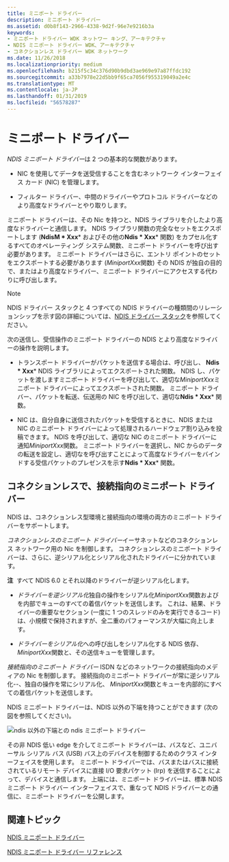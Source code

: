 ```yaml
---
title: ミニポート ドライバー
description: ミニポート ドライバー
ms.assetid: d0b8f143-2966-4338-9d2f-96e7e9216b3a
keywords:
- ミニポート ドライバー WDK ネットワー キング、アーキテクチャ
- NDIS ミニポート ドライバー WDK、アーキテクチャ
- コネクションレス ドライバー WDK ネットワーク
ms.date: 11/26/2018
ms.localizationpriority: medium
ms.openlocfilehash: b215f5c34c376d90b9dbd3ae969e97a87ffdc192
ms.sourcegitcommit: a33b7978e22d5bb9f65ca7056f955319049a2e4c
ms.translationtype: MT
ms.contentlocale: ja-JP
ms.lasthandoff: 01/31/2019
ms.locfileid: "56578287"
---
```

# <a name="miniport-drivers"></a>ミニポート ドライバー

*NDIS ミニポート ドライバー*は 2 つの基本的な関数があります。

-   NIC を使用してデータを送受信することを含むネットワーク インターフェイス カード (NIC) を管理します。

-   フィルター ドライバー、中間のドライバーやプロトコル ドライバーなどのより高度なドライバーとやり取りします。

ミニポート ドライバーは、その Nic を持つと、NDIS ライブラリを介したより高度なドライバーと通信します。 NDIS ライブラリ関数の完全なセットをエクスポートします (**NdisM * Xxx*** およびその他の**Ndis * Xxx*** 関数) をカプセル化するすべてのオペレーティング システム関数、ミニポート ドライバーを呼び出す必要があります。 ミニポート ドライバーはさらに、エントリ ポイントのセットをエクスポートする必要があります (*MiniportXxx*関数) その NDIS が独自の目的で、またはより高度なドライバー、ミニポート ドライバーにアクセスする代わりに呼び出します。

> [!NOTE]
> NDIS ドライバー スタックと 4 つすべての NDIS ドライバーの種類間のリレーションシップを示す図の詳細については、[NDIS ドライバー スタック](ndis-driver-stack.md)を参照してください。

次の送信し、受信操作のミニポート ドライバーの NDIS とより高度なドライバーの操作を説明します。

- トランスポート ドライバーがパケットを送信する場合は、呼び出し、 **Ndis * Xxx*** NDIS ライブラリによってエクスポートされた関数。 NDIS し、パケットを渡しますミニポート ドライバーを呼び出して、適切な*MiniportXxx*ミニポート ドライバーによってエクスポートされた関数。 ミニポート ドライバー、パケットを転送、伝送用の NIC を呼び出して、適切な**Ndis * Xxx*** 関数。

- NIC は、自分自身に送信されたパケットを受信するときに、NDIS または NIC のミニポート ドライバーによって処理されるハードウェア割り込みを投稿できます。 NDIS を呼び出して、適切な NIC のミニポート ドライバーに通知*MiniportXxx*関数。 ミニポート ドライバーを選択し、NIC からのデータの転送を設定し、適切なを呼び出すことによって高度なドライバーをバインドする受信パケットのプレゼンスを示す**Ndis * Xxx*** 関数。

## <a name="connectionless-and-connection-oriented-miniport-drivers"></a>コネクションレスで、接続指向のミニポート ドライバー

NDIS は、コネクションレス型環境と接続指向の環境の両方のミニポート ドライバーをサポートします。

*コネクションレスのミニポート ドライバー*イーサネットなどのコネクションレス ネットワーク用の Nic を制御します。 コネクションレスのミニポート ドライバーは、さらに、逆シリアル化とシリアル化されたドライバーに分かれています。

**注**  すべて NDIS 6.0 とそれ以降のドライバーが逆シリアル化します。 

-   *ドライバーを逆シリアル化*独自の操作をシリアル化*MiniportXxx*関数およびを内部でキューのすべての着信パケットを送信します。 これは、結果、ドライバーの重要なセクション (一度に 1 つのスレッドのみを実行できるコード) は、小規模で保持されますが、全二重のパフォーマンスが大幅に向上します。

-   *ドライバーをシリアル化*への呼び出しをシリアル化する NDIS 依存、 *MiniportXxx*関数と、その送信キューを管理します。

*接続指向のミニポート ドライバー* ISDN などのネットワークの接続指向のメディアの Nic を制御します。 接続指向のミニポート ドライバーが常に逆シリアル化--、独自の操作を常にシリアル化、 *MiniportXxx*関数とキューを内部的にすべての着信パケットを送信します。

NDIS ミニポート ドライバーは、NDIS 以外の下端を持つことができます (次の図を参照してください)。

![ndis 以外の下端との ndis ミニポート ドライバー](images/nonndslo.png)

その非 NDIS 低い edge を介してミニポート ドライバーは、バスなど、ユニバーサル シリアル バス (USB) バス上のデバイスを制御するためのクラス インターフェイスを使用します。 ミニポート ドライバーでは、バスまたはバスに接続されているリモート デバイスに直接 I/O 要求パケット (Irp) を送信することによって、デバイスと通信します。 上端には、ミニポート ドライバーは、標準 NDIS ミニポート ドライバー インターフェイスで、重なって NDIS ドライバーとの通信に、ミニポート ドライバーを公開します。

## <a name="related-topics"></a>関連トピック

[NDIS ミニポート ドライバー](ndis-miniport-drivers.md)

[NDIS ミニポート ドライバー リファレンス](https://msdn.microsoft.com/library/windows/hardware/ff565969)